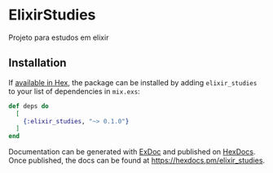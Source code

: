 # ElixirStudies
Projeto para estudos em elixir

## Installation

If [available in Hex](https://hex.pm/docs/publish), the package can be installed
by adding `elixir_studies` to your list of dependencies in `mix.exs`:

```elixir
def deps do
  [
    {:elixir_studies, "~> 0.1.0"}
  ]
end
```

Documentation can be generated with [ExDoc](https://github.com/elixir-lang/ex_doc)
and published on [HexDocs](https://hexdocs.pm). Once published, the docs can
be found at <https://hexdocs.pm/elixir_studies>.


